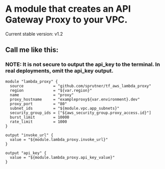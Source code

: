 # A module that creates an API Gateway Proxy to your VPC.
Current stable version: v1.2

## Call me like this:

### NOTE: It is not secure to output the api_key to the terminal. In real deployments, omit the api_key output.

```hcl
module "lambda_proxy" {
  source             = "github.com/sprutner/tf_aws_lambda_proxy"
  region             = "${var.region}"
  name               = "proxy"
  proxy_hostname     = "exampleproxy${var.environment}.dev"
  proxy_port         = "80"
  subnet_ids         = "${module.vpc.app_subnets}"
  security_group_ids = ["${aws_security_group.proxy_access.id}"]
  burst_limit        = 10000
  rate_limit         = 1000
}

output "invoke_url" {
  value = "${module.lambda_proxy.invoke_url}"
}

output "api_key" {
  value = "${module.lambda_proxy.api_key_value}"
}
```